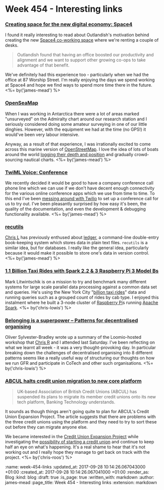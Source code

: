 Week 454 - Interesting links
============================

### [Creating space for the new digital economy: Space4](https://outlandish.com/blog/creating-space-for-the-new-digital-economy-space4/)

I found it really interesting to read about Outlandish's motivation behind creating the new [Space4 co-working space](http://space4.tech/) where we're renting a couple of desks.

> Outlandish found that having an office boosted our productivity and alignment and we want to support other growing co-ops to take advantage of that benefit.

We've definitely had this experience too - particularly when we had the office at 87 Worship Street. I'm really enjoying the days we spend working at Space4 and hope we find ways to spend more time there in the future. <%= by('james-mead') %>


### [OpenSeaMap](http://www.openseamap.org/?L=1)

When I was working in Antarctica there were a lot of areas marked "unsurveyed" on the Admiralty chart around our research station and I seriously considered doing some amateur surveying in one of our little dinghies. However, with the equipment we had at the time (no GPS!) it would've been very labour intensive.

Anyway, as a result of that experience, I was irrationally excited to come across this marine version of [OpenStreetMap](http://www.openstreetmap.org/). I love the idea of lots of boats around the world [logging their depth and position](http://depth.openseamap.org/) and gradually crowd-sourcing nautical charts. <%= by('james-mead') %>


### [TwiML Voice: Conference](https://www.twilio.com/docs/api/twiml/conference)

We recently decided it would be good to have a company conference call phone line which we can use if we don't have decent enough connectivity for the various online conference apps which we use from time to time. To this end I've been [messing around with Twilio](https://github.com/freerange/site/blob/1a95d1463f7db558deba9baf38d079dcd67c6c2f/app/controllers/twilio/conferences_controller.rb) to set up a conference call for us to try out. I've been pleasantly surprised by how easy it's been, the quality of the documentation, and even the development & debugging functionality available. <%= by('james-mead') %>


### [recutils](https://www.gnu.org/software/recutils/)

[Chris L](/chris-lowis) has previously enthused about [ledger](http://ledger-cli.org/), a command-line double-entry book-keeping system which stores data in plain text files. `recutils` is a similar idea, but for databases. I really like the general idea, particularly because it would make it possible to store one's data in version control. <%= by('james-mead') %>


### [1.1 Billion Taxi Rides with Spark 2.2 & 3 Raspberry Pi 3 Model Bs](http://tech.marksblogg.com/billion-nyc-taxi-rides-spark-raspberry-pi.html)

Mark Litwintschik is on a mission to try and benchmark many different systems for large scale parallel data processing against a common data set and queries. He's using the New York City "[billion taxi rides](http://www.nyc.gov/html/tlc/html/about/trip_record_data.shtml)" data and running queries such as a grouped count of rides by cab type. I enjoyed this instalment where he built a 3-node cluster of [Raspberry Pi](https://www.raspberrypi.org/)s running [Apache Spark](https://spark.apache.org/). <%= by('chris-lowis') %>


### [Belonging is a superpower – Patterns for decentralised organising](https://open.coop/2017/09/25/belonging-superpower-patterns-decentralised-organising/)

Oliver Sylvester-Bradley wrote up a summary of the Loomio-hosted workshop that [Chris R](/chris-roos) and I attended last Saturday. I've been reflecting on what we learnt all week - it was a very thought-provoking day. In particular breaking down the challenges of decentralised organising into 8 different patterns seems like a really useful way of structuring our thoughts on how we run GFR and participate in CoTech and other such organisations. <%= by('chris-lowis') %>


### [ABCUL halts credit union migration to new core platform](http://www.bankingtech.com/966542/abcul-halts-credit-union-migration-to-new-core-platform/)

> UK-based Association of British Credit Unions (ABCUL) has suspended its plans to migrate its member credit unions onto its new tech platform, Banking Technology understands.

It sounds as though things aren't going quite to plan for ABCUL's Credit Union Expansion Project. The article suggests that there are problems with the three credit unions using the platform and they need to try to sort these out before they can migrate anyone else.

We became interested in the [Credit Union Expansion Project][cuep] while investigating the [possibility of starting a credit union][credit-union-project] and continue to keep half an eye on what's happening. It's a real shame to hear that it's not working out and I really hope they manage to get back on track with the project. <%= by('chris-roos') %>

[credit-union-project]: http://gofreerange.com/project-credit-union-day-1
[cuep]: https://github.com/freerange/bank/wiki/Credit-Union-Expansion-Project

:name: week-454-links
:updated_at: 2017-09-28 10:14:26.067043000 +01:00
:created_at: 2017-09-28 10:14:26.067041000 +01:00
:render_as: Blog
:kind: blog
:draft: true
:is_page: true
:written_with: markdown
:author: james-mead
:page_title: Week 454 - Interesting links
:extension: markdown
